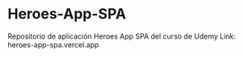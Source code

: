 # Heroes-App-SPA
Repositorio de aplicación Heroes App SPA del curso de Udemy
Link: heroes-app-spa.vercel.app
